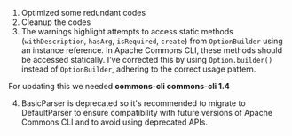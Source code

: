 1) Optimized some redundant codes
2) Cleanup the codes
3) The warnings highlight attempts to access static methods (`withDescription`, `hasArg`, `isRequired`, `create`) from `OptionBuilder` using an instance reference. In Apache Commons CLI, these methods should be accessed statically. I've corrected this by using `Option.builder()` instead of `OptionBuilder`, adhering to the correct usage pattern.

For updating this we needed 
**<dependency>
    <groupId>commons-cli</groupId>
    <artifactId>commons-cli</artifactId>
    <version>1.4</version> <!-- Adjust version as needed -->
</dependency>**

4) BasicParser is deprecated so it's recommended to migrate to DefaultParser to ensure compatibility with future versions of Apache Commons CLI and to avoid using deprecated APIs.

